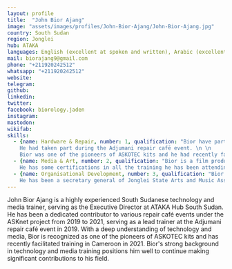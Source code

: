 ```yaml
---
layout: profile
title:  "John Bior Ajang"
image: "assets/images/profiles/John-Bior-Ajang/John-Bior-Ajang.jpg"
country: South Sudan
region: Jonglei
hub: ATAKA
languages: English (excellent at spoken and written), Arabic (excellent at spoken only), Kiswahili (excellent at spoken and written), Dinka (excellent at spoken only)
mail: biorajang9@gmail.com
phone: "+211920242512"
whatsapp: "+211920242512"
website: 
telegram: 
github: 
linkedin: 
twitter: 
facebook: biorology.jaden
instagram: 
mastodon: 
wikifab:
skills:
  - {name: Hardware & Repair, number: 1, qualification: "Bior have participated in various repair cafē events organised under the ASKnet project starting from 2019 to 2021. \n \n 
    He had taken part during the Adjumani repair cafē event. \n \n 
    Bior was one of the pioneers of ASKOTEC kits and he had recently facilitated training in Cameroon in 2021."}
  - {name: Media & Art, number: 2, qualification: "Bior is a film producer and a media practitioner in South Sudan. He worked in several media outlets in South Sudan including Radio Jonglei 95.9 FM, Voice of Reconciliation 98.4 FM and print media such as newspapers. \n \n 
    He has some certifications in all the training he has been attending."}
  - {name: Organisational Development, number: 3, qualification: "Bior has been extensively involved in the project management circle at ATAKA Hub South Sudan since 2019 up to date. \n \n 
    He has been a secretary general of Jonglei State Arts and Music Association for more than three years."}
---
```

John Bior Ajang is a highly experienced South Sudanese technology and media trainer, serving as the Executive Director at ATAKA Hub South Sudan. He has been a dedicated contributor to various repair café events under the ASKnet project from 2019 to 2021, serving as a lead trainer at the Adjumani repair café event in 2019. With a deep understanding of technology and media, Bior is recognized as one of the pioneers of ASKOTEC kits and has recently facilitated training in Cameroon in 2021. Bior's strong background in technology and media training positions him well to continue making significant contributions to his field.